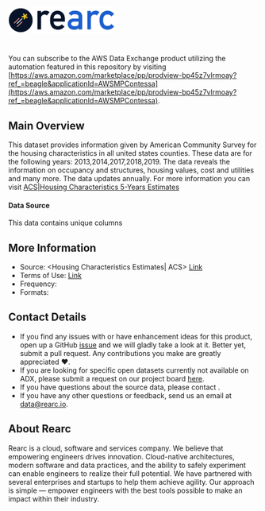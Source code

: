 <a href="https://www.rearc.io/data/">
    <img src="./rearc_logo_rgb.png" alt="Rearc Logo" title="Rearc Logo" height="52" />
</a>

# 

You can subscribe to the AWS Data Exchange product utilizing the automation featured in this repository by visiting [https://aws.amazon.com/marketplace/pp/prodview-bp45z7vlrmoay?ref_=beagle&applicationId=AWSMPContessa](https://aws.amazon.com/marketplace/pp/prodview-bp45z7vlrmoay?ref_=beagle&applicationId=AWSMPContessa). 

## Main Overview
This dataset provides information given by American Community Survey for the housing characteristics in all united states counties. These data are for the following years: 2013,2014,2017,2018,2019. The data reveals the information on occupancy and structures, housing values, cost and utilities and many more. The data updates annually. For more information you can visit [ACS|Housing Characteristics 5-Years Estimates](https://www.census.gov/acs/www/data/data-tables-and-tools/data-profiles/)
#### Data Source
This data contains unique columns
## More Information
- Source: <Housing Characteristics Estimates| ACS> [Link](https://data.census.gov/cedsci/table?d=ACS%205-Year%20Estimates%20Data%20Profiles&tid=ACSDP5Y2019.DP04) 
- Terms of Use: [Link](https://www.census.gov/about/policies/privacy.html)
- Frequency: <Annually>
- Formats: <CSV>

## Contact Details
- If you find any issues with or have enhancement ideas for this product, open up a GitHub [issue](https://github.com/rearc-data/housing-characteristic-estimates) and we will gladly take a look at it. Better yet, submit a pull request. Any contributions you make are greatly appreciated :heart:.
- If you are looking for specific open datasets currently not available on ADX, please submit a request on our project board [here](https://github.com/orgs/rearc-data/projects).
- If you have questions about the source data, please contact .
- If you have any other questions or feedback, send us an email at data@rearc.io.

## About Rearc
Rearc is a cloud, software and services company. We believe that empowering engineers drives innovation. Cloud-native architectures, modern software and data practices, and the ability to safely experiment can enable engineers to realize their full potential. We have partnered with several enterprises and startups to help them achieve agility. Our approach is simple — empower engineers with the best tools possible to make an impact within their industry.
